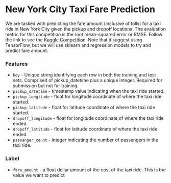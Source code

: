 # New York City Taxi Fare Prediction

We are tasked with predicting the fare amount (inclusive of tolls) for a taxi ride in New York City given the pickup and dropoff locations. The evaluation metric for this competition is the root mean-squared error or RMSE. Follow the link to see the [Kaggle Competition](https://www.kaggle.com/c/new-york-city-taxi-fare-prediction/overview/description). Note that it suggest using TensorFlow, but we will use sklearn and regression models to try and predict fare amount.

### Features
- `key` - Unique string identifying each row in both the training and test sets. Comprised of pickup_datetime plus a unique integer. Required for submission but not for training.
- `pickup_datetime` - timestamp value indicating when the taxi ride started.
- `pickup_longitude` - float for longitude coordinate of where the taxi ride started.
- `pickup_latitude` - float for latitude coordinate of where the taxi ride started.
- `dropoff_longitude` - float for longitude coordinate of where the taxi ride ended.
- `dropoff_latitude` - float for latitude coordinate of where the taxi ride ended.
- `passenger_count` - integer indicating the number of passengers in the taxi ride.

### Label
- `fare_amount` - a float dollar amount of the cost of the taxi ride. This is the value we want to predict
